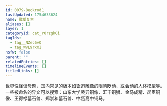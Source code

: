 ```yaml
---
id: 0079-8eckrod1
lastUpdated: 1754633624
name: 雕塑复生
aliases: []
layer: 1
categoryId: cat_r0rzgkOi
tagIds:
  - tag__NZec6vQ
  - tag_WvL9rxXI
nsfw: false
parent: ""
relatedEntries: []
timelineEvents: []
titledLinks: []
---
```


世界性怪谈母题，国内常见的版本如鲁迅雕像的眼睛眨动，或会动的人体模型等。一些被命名的异文可以搜索：山东大学灵异铜像、汇丰铜狮、金马成精、昃臣铜像、王得禄墓石兽、郑崇和墓石兽、中坜高中铜马。